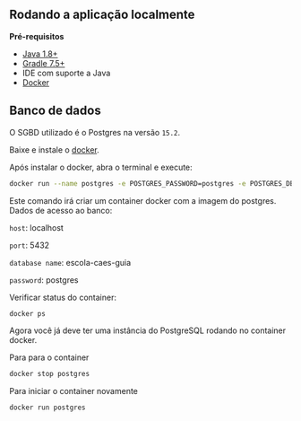 ## Rodando a aplicação localmente

 **Pré-requisitos**
- [Java 1.8+](https://www.oracle.com/java/technologies/downloads/)
- [Gradle 7.5+](https://gradle.org/install/)
- IDE com suporte a Java
- [Docker](https://www.docker.com/)

## Banco de dados

O SGBD utilizado é o Postgres na versão `15.2`.

Baixe e instale o [docker](https://www.docker.com/).

Após instalar o docker, abra o terminal e execute:

```bash
docker run --name postgres -e POSTGRES_PASSWORD=postgres -e POSTGRES_DB=escola-caes-guia -d -p 5432:5432 postgres:15.2
```

Este comando irá criar um container docker com a imagem do postgres. Dados de acesso ao banco:


`host`: localhost

`port`: 5432

`database name`: escola-caes-guia

`password`: postgres


Verificar status do container:

```bash
docker ps
```

Agora você já deve ter uma instância do PostgreSQL rodando no container docker.

Para para o container

```bash
docker stop postgres
```

Para iniciar o container novamente

```bash
docker run postgres
```